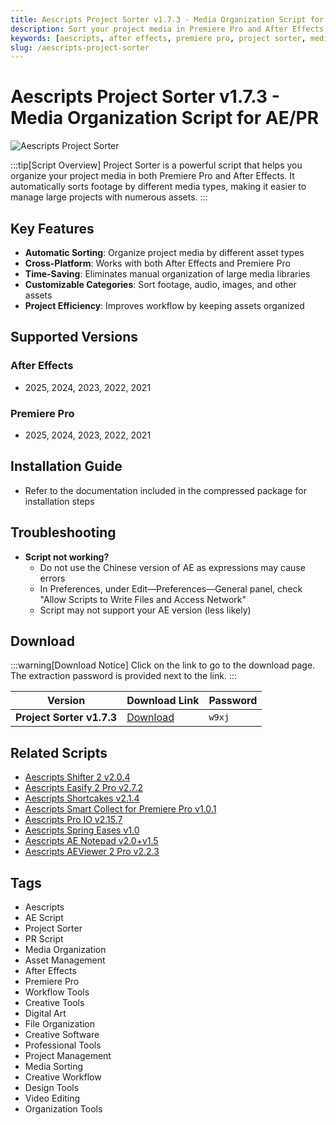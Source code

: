 ```yaml
---
title: Aescripts Project Sorter v1.7.3 - Media Organization Script for AE/PR
description: Sort your project media in Premiere Pro and After Effects by different media types. Automatically organize footage, audio, images, and other assets into categorized folders.
keywords: [aescripts, after effects, premiere pro, project sorter, media organization, asset management, ae script, pr script]
slug: /aescripts-project-sorter
---
```


<!-- Above is frontmatter Part - generated based on content to meet Google SEO requirements, balancing automation efficiency with Google's E-E-A-T principles -->

# Aescripts Project Sorter v1.7.3 - Media Organization Script for AE/PR

![Aescripts Project Sorter](https://www.gfxcamp.com/wp-content/uploads/2025/09/Project-Sorter.jpg)

:::tip[Script Overview]
Project Sorter is a powerful script that helps you organize your project media in both Premiere Pro and After Effects. It automatically sorts footage by different media types, making it easier to manage large projects with numerous assets.
:::

## Key Features

- **Automatic Sorting**: Organize project media by different asset types
- **Cross-Platform**: Works with both After Effects and Premiere Pro
- **Time-Saving**: Eliminates manual organization of large media libraries
- **Customizable Categories**: Sort footage, audio, images, and other assets
- **Project Efficiency**: Improves workflow by keeping assets organized

## Supported Versions

### After Effects
- 2025, 2024, 2023, 2022, 2021

### Premiere Pro
- 2025, 2024, 2023, 2022, 2021

## Installation Guide

- Refer to the documentation included in the compressed package for installation steps

## Troubleshooting

- **Script not working?**
  - Do not use the Chinese version of AE as expressions may cause errors
  - In Preferences, under Edit—Preferences—General panel, check "Allow Scripts to Write Files and Access Network"
  - Script may not support your AE version (less likely)

## Download

:::warning[Download Notice]
Click on the link to go to the download page. The extraction password is provided next to the link.
:::

| Version | Download Link | Password |
|---------|---------------|----------|
| **Project Sorter v1.7.3** | [Download](https://pan.baidu.com/s/1Wfklm8E7Hd4hPHG9GhWkQg?pwd=w9xj) | `w9xj` |

## Related Scripts

- [Aescripts Shifter 2 v2.0.4](https://www.gfxcamp.com/shifter-2/)
- [Aescripts Easify 2 Pro v2.7.2](https://www.gfxcamp.com/easify-2-pro/)
- [Aescripts Shortcakes v2.1.4](https://www.gfxcamp.com/shortcakes/)
- [Aescripts Smart Collect for Premiere Pro v1.0.1](https://www.gfxcamp.com/smart-collect-for-premiere-pro/)
- [Aescripts Pro IO v2.15.7](https://www.gfxcamp.com/pro-io-v2157/)
- [Aescripts Spring Eases v1.0](https://www.gfxcamp.com/spring-eases/)
- [Aescripts AE Notepad v2.0+v1.5](https://www.gfxcamp.com/ae-notepad/)
- [Aescripts AEViewer 2 Pro v2.2.3](https://www.gfxcamp.com/aeviewer-2-pro/)

## Tags

- Aescripts
- AE Script
- Project Sorter
- PR Script
- Media Organization
- Asset Management
- After Effects
- Premiere Pro
- Workflow Tools
- Creative Tools
- Digital Art
- File Organization
- Creative Software
- Professional Tools
- Project Management
- Media Sorting
- Creative Workflow
- Design Tools
- Video Editing
- Organization Tools